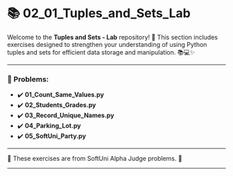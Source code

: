 # 📚 02_01_Tuples_and_Sets_Lab

Welcome to the **Tuples and Sets - Lab** repository! 🎉 This section includes exercises designed to strengthen your understanding of using Python tuples and sets for efficient data storage and manipulation. 📚💻✨

---

### 📓 Problems:

- ✔️ **01_Count_Same_Values.py**
- ✔️ **02_Students_Grades.py**
- ✔️ **03_Record_Unique_Names.py**
- ✔️ **04_Parking_Lot.py**
- ✔️ **05_SoftUni_Party.py**

---

🚀 These exercises are from SoftUni Alpha Judge problems. 👋

---
